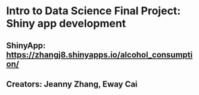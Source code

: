 
# Intro to Data Science Final Project: Shiny app development

## ShinyApp: https://zhangj8.shinyapps.io/alcohol_consumption/
## Creators: Jeanny Zhang, Eway Cai